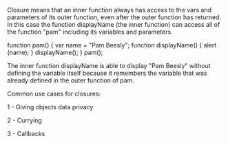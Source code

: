 Closure means that an inner function always has access to the vars and parameters of its outer function, even after the outer function has returned. In this case the function displayName (the inner function) can access all of the function "pam" including its variables and parameters. 

function pam() {
    var name = "Pam Beesly";
    function displayName() {
        alert (name);
    }
    displayName(); 
}
pam();

The inner function displayName is able to display "Pam Beesly" without defining the variable itself because it remembers the variable that was already defined in the outer function of pam.

Common use cases for closures:

1 - Giving objects data privacy  

2 - Currying

3 - Callbacks

